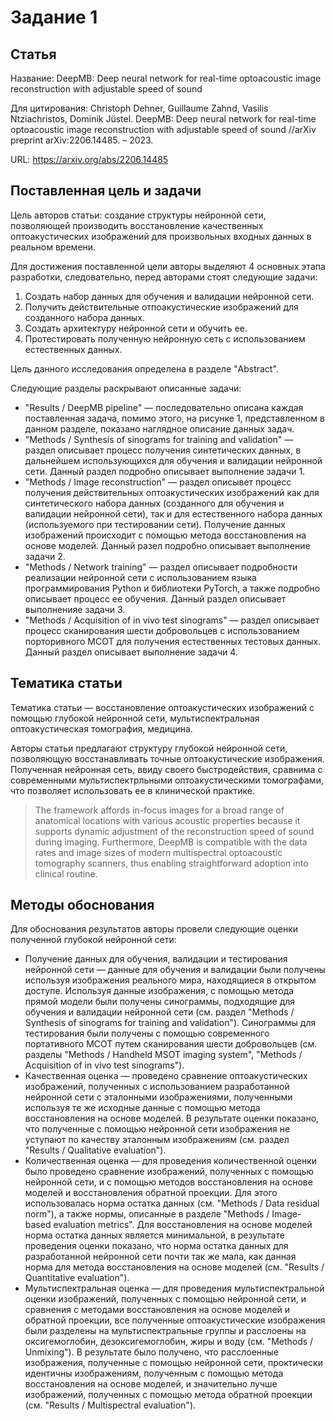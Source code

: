 # Задание 1

## Статья
Название: DeepMB: Deep neural network for real-time optoacoustic image reconstruction with adjustable speed of sound

Для цитирования: Christoph Dehner, Guillaume Zahnd, Vasilis Ntziachristos, Dominik Jüstel. DeepMB: Deep neural network for real-time optoacoustic image reconstruction with adjustable speed of sound //arXiv preprint arXiv:2206.14485. – 2023.

URL: https://arxiv.org/abs/2206.14485

## Поставленная цель и задачи
Цель авторов статьи: создание структуры нейронной сети, позволяющей производить восстановление качественных оптоакустических изображений для произвольных входных данных в реальном времени.

Для достижения поставленной цели авторы выделяют 4 основных этапа разработки, следовательно, перед авторами стоят следующие задачи:
1. Создать набор данных для обучения и валидации нейронной сети.
2. Получить действительные отпоакустические изображений для созданного набора данных.
3. Создать архитектуру нейронной сети и обучить ее.
4. Протестировать полученную нейронную сеть с использованием естественных данных.

Цель данного исследования определена в разделе "Abstract".  

Следующие разделы раскрывают описанные задачи:
- "Results / DeepMB pipeline" &mdash; последовательно описана каждая поставленная задача, помимо этого, на рисунке 1, представленном в данном разделе, показано наглядное описание данных задач.
- "Methods / Synthesis of sinograms for training and validation" &mdash; раздел описывает процесс получения синтетических данных, в дальнейшем использующихся для обучения и валидации нейронной сети. Данный раздел подробно описывает выполнение задачи 1.
- "Methods / Image reconstruction" &mdash; раздел описывет процесс получения действительных оптоакустических изображений как для синтетического набора данных (созданного для обучения и валидации нейронной сети), так и для естественного набора данных (используемого при тестировании сети). Получение данных изображений происходит с помощью метода восстановления на основе моделей. Данный разел подробно описывает выполнение задачи 2.
- "Methods / Network training" &mdash; раздел описывает подробности реализации нейронной сети с использованием языка программирования Python и библиотеки PyTorch, а также подробно описывает процесс ее обучения. Данный раздел описывает выполненияе задачи 3.
- "Methods / Acquisition of in vivo test sinograms" &mdash; раздел описывает процесс сканирования шести добровольцев с использованием порторивного МСОТ для получения естественных тестовых данных. Данный раздел описывает выполнение задачи 4.

## Тематика статьи
Тематика статьи &mdash; восстановление оптоакустических изображений с помощью глубокой нейронной сети, мультиспектральная оптоакустическая томография, медицина.

Авторы статьи предлагают структуру глубокой нейронной сети, позволяющую восстанавливать точные оптоакустические изображения. Полученная нейронная сеть, ввиду своего быстродействия, сравнима с современными мультиспектрльными оптоакустическими томографами, что позволяет использовать ее в клинической практике.

> The framework affords in-focus images for a broad range of anatomical locations with various acoustic properties because it supports dynamic adjustment of the reconstruction speed of sound during imaging. Furthermore, DeepMB is compatible with the data rates and image sizes of modern multispectral optoacoustic tomography scanners, thus enabling straightforward adoption into clinical routine.

## Методы обоснования

Для обоснования результатов авторы провели следующие оценки полученной глубокой нейронной сети:
- Получение данных для обучения, валидации и тестирования нейронной сети &mdash; данные для обучения и валидации были получены используя изображения реального мира, находящиеся в открытом доступе. Используя данные изображения, с помощью метода прямой модели были получены синограммы, подходящие для обучения и валидации нейронной сети (см. раздел "Methods / Synthesis of sinograms for training and validation"). Синограммы для тестирования были получены с помощью современного портативного МСОТ путем сканирования шести добровольцев (см. разделы "Methods / Handheld MSOT imaging system", "Methods / Acquisition of in vivo test sinograms").
- Качественная оценка &mdash; проведено сравнение оптоакустических изображений, полученных с использованием разработанной нейронной сети с эталонными изображениями, полученными используя те же исходные данные с помощью метода восстановления на основе моделей. В результате оценки показано, что полученные с помощью нейронной сети изображения не уступают по качеству эталонным изображениям (см. раздел "Results / Qualitative evaluation").
- Количественная оценка &mdash; для проведения количественной оценки было проведено сравнение изображений, полученных с помощью нейронной сети, и с помощью методов восстановления на основе моделей и восстановления обратной проекции. Для этого использовалась норма остатка данных (см. "Methods / Data residual norm"), а также нормы, описанные в разделе "Methods / Image-based evaluation metrics". Для восстановления на основе моделей норма остатка данных является минимальной, в результате проведения оценки показано, что норма остатка данных для разработанной нейронной сети почти так же мала, как данная норма для метода восстановления на основе моделей (см. "Results / Quantitative evaluation").
- Мультиспектральная оценка &mdash; для проведения мультиспектральной оценки изображений, полученных с помощью нейронной сети, и сравнения с методами восстановления на основе моделей и обратной проекции, все полученные оптоакустические изображения были разделены на мультиспектральные группы и расслоены на оксигемоглобин, дезоксигемоглобин, жиры и воду (см. "Methods / Unmixing"). В результате было получено, что расслоенные изображения, полученные с помощью нейронной сети, проктически идентичны изображениям, полученным с помощью метода восстановления на основе моделей, и значительно лучше изображений, полученных с помощью метода обратной проекции (см. "Results / Multispectral evaluation").

